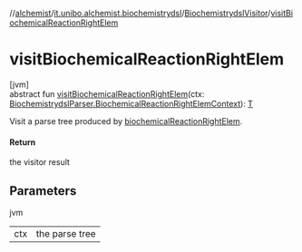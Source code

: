 //[alchemist](../../../index.md)/[it.unibo.alchemist.biochemistrydsl](../index.md)/[BiochemistrydslVisitor](index.md)/[visitBiochemicalReactionRightElem](visit-biochemical-reaction-right-elem.md)

# visitBiochemicalReactionRightElem

[jvm]\
abstract fun [visitBiochemicalReactionRightElem](visit-biochemical-reaction-right-elem.md)(ctx: [BiochemistrydslParser.BiochemicalReactionRightElemContext](../-biochemistrydsl-parser/-biochemical-reaction-right-elem-context/index.md)): [T](../../it.unibo.alchemist.model.implementations.conditions/-neighborhood-present/index.md)

Visit a parse tree produced by [biochemicalReactionRightElem](../-biochemistrydsl-parser/biochemical-reaction-right-elem.md).

#### Return

the visitor result

## Parameters

jvm

| | |
|---|---|
| ctx | the parse tree |

